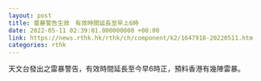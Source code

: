 ```yaml
---
layout: post
title: 雷暴警告生效　有效時間延長至早上6時
date: 2022-05-11 02:39:01.000000000 +08:00
link: https://news.rthk.hk/rthk/ch/component/k2/1647918-20220511.htm
categories: rthk
---
```


天文台發出之雷暴警告，有效時間延長至今早6時正，預料香港有幾陣雷暴。
